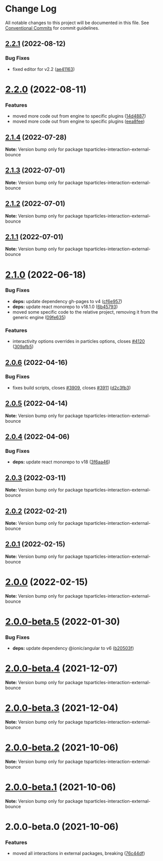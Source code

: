 # Change Log

All notable changes to this project will be documented in this file.
See [Conventional Commits](https://conventionalcommits.org) for commit guidelines.

## [2.2.1](https://github.com/matteobruni/tsparticles/compare/tsparticles-interaction-external-bounce@2.2.0...tsparticles-interaction-external-bounce@2.2.1) (2022-08-12)


### Bug Fixes

* fixed editor for v2.2 ([ae41163](https://github.com/matteobruni/tsparticles/commit/ae41163473095aba0083478a47c70d1cc44bf250))





# [2.2.0](https://github.com/matteobruni/tsparticles/compare/tsparticles-interaction-external-bounce@2.1.4...tsparticles-interaction-external-bounce@2.2.0) (2022-08-11)


### Features

* moved more code out from engine to specific plugins ([14d4887](https://github.com/matteobruni/tsparticles/commit/14d488756b759b7650e02886ed862f821a6e8ed1))
* moved more code out from engine to specific plugins ([eea8fee](https://github.com/matteobruni/tsparticles/commit/eea8fee6512722fce084385f8ae36f9e99a44ab9))





## [2.1.4](https://github.com/matteobruni/tsparticles/compare/tsparticles-interaction-external-bounce@2.1.3...tsparticles-interaction-external-bounce@2.1.4) (2022-07-28)

**Note:** Version bump only for package tsparticles-interaction-external-bounce





## [2.1.3](https://github.com/matteobruni/tsparticles/compare/tsparticles-interaction-external-bounce@2.1.2...tsparticles-interaction-external-bounce@2.1.3) (2022-07-01)

**Note:** Version bump only for package tsparticles-interaction-external-bounce





## [2.1.2](https://github.com/matteobruni/tsparticles/compare/tsparticles-interaction-external-bounce@2.1.1...tsparticles-interaction-external-bounce@2.1.2) (2022-07-01)

**Note:** Version bump only for package tsparticles-interaction-external-bounce





## [2.1.1](https://github.com/matteobruni/tsparticles/compare/tsparticles-interaction-external-bounce@2.1.0...tsparticles-interaction-external-bounce@2.1.1) (2022-07-01)

**Note:** Version bump only for package tsparticles-interaction-external-bounce





# [2.1.0](https://github.com/matteobruni/tsparticles/compare/tsparticles-interaction-external-bounce@2.0.6...tsparticles-interaction-external-bounce@2.1.0) (2022-06-18)


### Bug Fixes

* **deps:** update dependency gh-pages to v4 ([cf6e957](https://github.com/matteobruni/tsparticles/commit/cf6e9577132afcec26410f7321fcf5ffcfb05930))
* **deps:** update react monorepo to v18.1.0 ([6b45793](https://github.com/matteobruni/tsparticles/commit/6b457937c41d7681a2135dfcb6ff220e578f22bb))
* moved some specific code to the relative project, removing it from the generic engine ([09fe635](https://github.com/matteobruni/tsparticles/commit/09fe63568adc244d11b7eff009626b905d5b05e4))


### Features

* interactivity options overrides in particles options, closes [#4120](https://github.com/matteobruni/tsparticles/issues/4120) ([309afb5](https://github.com/matteobruni/tsparticles/commit/309afb5749e40373648bf9173800334da4dbf965))





## [2.0.6](https://github.com/matteobruni/tsparticles/compare/tsparticles-interaction-external-bounce@2.0.5...tsparticles-interaction-external-bounce@2.0.6) (2022-04-16)


### Bug Fixes

* fixes build scripts, closes [#3909](https://github.com/matteobruni/tsparticles/issues/3909), closes [#3911](https://github.com/matteobruni/tsparticles/issues/3911) ([d2c3fb3](https://github.com/matteobruni/tsparticles/commit/d2c3fb33ff9c9d529f2609f89c63cb6e1e61ecda))





## [2.0.5](https://github.com/matteobruni/tsparticles/compare/tsparticles-interaction-external-bounce@2.0.4...tsparticles-interaction-external-bounce@2.0.5) (2022-04-14)

**Note:** Version bump only for package tsparticles-interaction-external-bounce





## [2.0.4](https://github.com/matteobruni/tsparticles/compare/tsparticles-interaction-external-bounce@2.0.3...tsparticles-interaction-external-bounce@2.0.4) (2022-04-06)


### Bug Fixes

* **deps:** update react monorepo to v18 ([3f6aa46](https://github.com/matteobruni/tsparticles/commit/3f6aa46e399d0092ae13ba494db86256c0d05c40))





## [2.0.3](https://github.com/matteobruni/tsparticles/compare/tsparticles-interaction-external-bounce@2.0.2...tsparticles-interaction-external-bounce@2.0.3) (2022-03-11)

**Note:** Version bump only for package tsparticles-interaction-external-bounce





## [2.0.2](https://github.com/matteobruni/tsparticles/compare/tsparticles-interaction-external-bounce@2.0.1...tsparticles-interaction-external-bounce@2.0.2) (2022-02-21)

**Note:** Version bump only for package tsparticles-interaction-external-bounce





## [2.0.1](https://github.com/matteobruni/tsparticles/compare/tsparticles-interaction-external-bounce@2.0.0...tsparticles-interaction-external-bounce@2.0.1) (2022-02-15)

**Note:** Version bump only for package tsparticles-interaction-external-bounce





# [2.0.0](https://github.com/matteobruni/tsparticles/compare/tsparticles-interaction-external-bounce@2.0.0-beta.5...tsparticles-interaction-external-bounce@2.0.0) (2022-02-15)

**Note:** Version bump only for package tsparticles-interaction-external-bounce





# [2.0.0-beta.5](https://github.com/matteobruni/tsparticles/compare/tsparticles-interaction-external-bounce@2.0.0-beta.4...tsparticles-interaction-external-bounce@2.0.0-beta.5) (2022-01-30)


### Bug Fixes

* **deps:** update dependency @ionic/angular to v6 ([b20503f](https://github.com/matteobruni/tsparticles/commit/b20503ff2a29f6c8617f42c764c8a868fc334c5f))





# [2.0.0-beta.4](https://github.com/matteobruni/tsparticles/compare/tsparticles-interaction-external-bounce@2.0.0-beta.3...tsparticles-interaction-external-bounce@2.0.0-beta.4) (2021-12-07)

**Note:** Version bump only for package tsparticles-interaction-external-bounce





# [2.0.0-beta.3](https://github.com/matteobruni/tsparticles/compare/tsparticles-interaction-external-bounce@2.0.0-beta.2...tsparticles-interaction-external-bounce@2.0.0-beta.3) (2021-12-04)

**Note:** Version bump only for package tsparticles-interaction-external-bounce





# [2.0.0-beta.2](https://github.com/matteobruni/tsparticles/compare/tsparticles-interaction-external-bounce@2.0.0-beta.1...tsparticles-interaction-external-bounce@2.0.0-beta.2) (2021-10-06)

**Note:** Version bump only for package tsparticles-interaction-external-bounce





# [2.0.0-beta.1](https://github.com/matteobruni/tsparticles/compare/tsparticles-interaction-external-bounce@2.0.0-beta.0...tsparticles-interaction-external-bounce@2.0.0-beta.1) (2021-10-06)

**Note:** Version bump only for package tsparticles-interaction-external-bounce





# 2.0.0-beta.0 (2021-10-06)


### Features

* moved all interactions in external packages, breaking ([76c44df](https://github.com/matteobruni/tsparticles/commit/76c44dfa64cae994ddb1a004e7ff6cdbe3a4b5a9))
